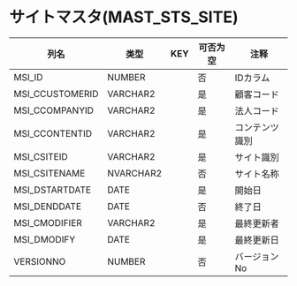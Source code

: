 # サイトマスタ(MAST_STS_SITE)
| 列名   | 类型   | KEY  | 可否为空 | 注释   |
| ---- | ---- | ---- | ---- | ---- |
|MSI_ID|NUMBER||否|IDカラム|
|MSI_CCUSTOMERID|VARCHAR2||是|顧客コード  |
|MSI_CCOMPANYID|VARCHAR2||是|法人コード  |
|MSI_CCONTENTID|VARCHAR2||是|コンテンツ識別  |
|MSI_CSITEID|VARCHAR2||是|サイト識別  |
|MSI_CSITENAME|NVARCHAR2||否|サイト名称  |
|MSI_DSTARTDATE|DATE||是|開始日  |
|MSI_DENDDATE|DATE||否|終了日  |
|MSI_CMODIFIER|VARCHAR2||是|最終更新者  |
|MSI_DMODIFY|DATE||是|最終更新日  |
|VERSIONNO|NUMBER||否|バージョンNo|
